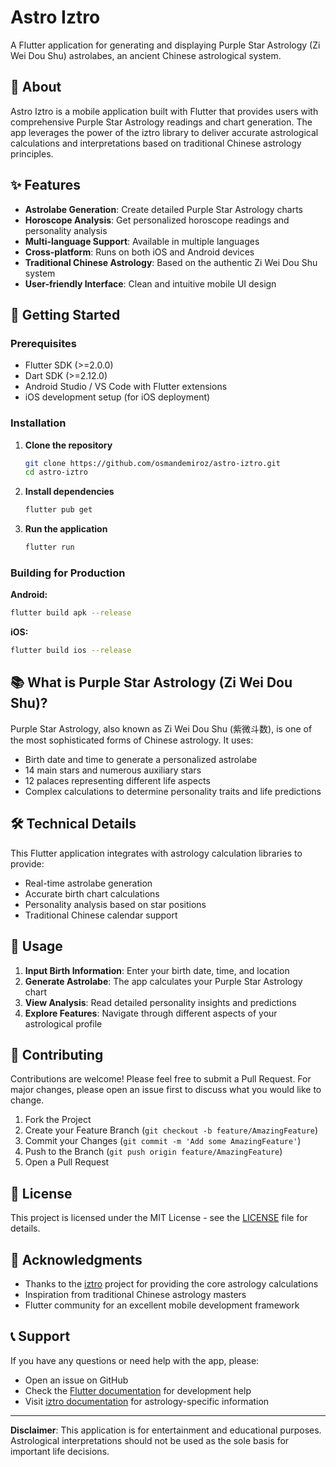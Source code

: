 # Astro Iztro

A Flutter application for generating and displaying Purple Star Astrology (Zi Wei Dou Shu) astrolabes, an ancient Chinese astrological system.

## 📱 About

Astro Iztro is a mobile application built with Flutter that provides users with comprehensive Purple Star Astrology readings and chart generation. The app leverages the power of the iztro library to deliver accurate astrological calculations and interpretations based on traditional Chinese astrology principles.

## ✨ Features

- **Astrolabe Generation**: Create detailed Purple Star Astrology charts
- **Horoscope Analysis**: Get personalized horoscope readings and personality analysis
- **Multi-language Support**: Available in multiple languages
- **Cross-platform**: Runs on both iOS and Android devices
- **Traditional Chinese Astrology**: Based on the authentic Zi Wei Dou Shu system
- **User-friendly Interface**: Clean and intuitive mobile UI design

## 🚀 Getting Started

### Prerequisites

- Flutter SDK (>=2.0.0)
- Dart SDK (>=2.12.0)
- Android Studio / VS Code with Flutter extensions
- iOS development setup (for iOS deployment)

### Installation

1. **Clone the repository**
   ```bash
   git clone https://github.com/osmandemiroz/astro-iztro.git
   cd astro-iztro
   ```

2. **Install dependencies**
   ```bash
   flutter pub get
   ```

3. **Run the application**
   ```bash
   flutter run
   ```

### Building for Production

**Android:**
```bash
flutter build apk --release
```

**iOS:**
```bash
flutter build ios --release
```

## 📚 What is Purple Star Astrology (Zi Wei Dou Shu)?

Purple Star Astrology, also known as Zi Wei Dou Shu (紫微斗数), is one of the most sophisticated forms of Chinese astrology. It uses:

- Birth date and time to generate a personalized astrolabe
- 14 main stars and numerous auxiliary stars
- 12 palaces representing different life aspects
- Complex calculations to determine personality traits and life predictions

## 🛠 Technical Details

This Flutter application integrates with astrology calculation libraries to provide:

- Real-time astrolabe generation
- Accurate birth chart calculations
- Personality analysis based on star positions
- Traditional Chinese calendar support

## 📖 Usage

1. **Input Birth Information**: Enter your birth date, time, and location
2. **Generate Astrolabe**: The app calculates your Purple Star Astrology chart
3. **View Analysis**: Read detailed personality insights and predictions
4. **Explore Features**: Navigate through different aspects of your astrological profile

## 🤝 Contributing

Contributions are welcome! Please feel free to submit a Pull Request. For major changes, please open an issue first to discuss what you would like to change.

1. Fork the Project
2. Create your Feature Branch (`git checkout -b feature/AmazingFeature`)
3. Commit your Changes (`git commit -m 'Add some AmazingFeature'`)
4. Push to the Branch (`git push origin feature/AmazingFeature`)
5. Open a Pull Request

## 📄 License

This project is licensed under the MIT License - see the [LICENSE](LICENSE) file for details.

## 🙏 Acknowledgments

- Thanks to the [iztro](https://github.com/SylarLong/iztro) project for providing the core astrology calculations
- Inspiration from traditional Chinese astrology masters
- Flutter community for an excellent mobile development framework

## 📞 Support

If you have any questions or need help with the app, please:

- Open an issue on GitHub
- Check the [Flutter documentation](https://docs.flutter.dev/) for development help
- Visit [iztro documentation](https://iztro.com) for astrology-specific information

---

**Disclaimer**: This application is for entertainment and educational purposes. Astrological interpretations should not be used as the sole basis for important life decisions.
